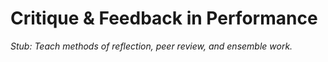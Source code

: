 # Critique & Feedback in Performance

*Stub: Teach methods of reflection, peer review, and ensemble work.*